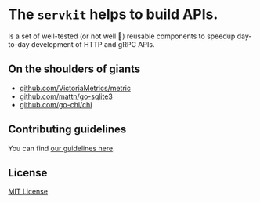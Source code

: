 # The `servkit` helps to build APIs.

Is a set of well-tested (or not well 🤭) reusable components to speedup day-to-day development of HTTP and gRPC APIs.

## On the shoulders of giants

- [github.com/VictoriaMetrics/metric](https://github.com/VictoriaMetrics/metrics)
- [github.com/mattn/go-sqlite3](https://github.com/mattn/go-sqlite3)
- [github.com/go-chi/chi](https://github.com/go-chi/chi)

## Contributing guidelines

You can find [our guidelines here](CONTRIBUTING.md). 

## License

[MIT License](LICENSE.md)
